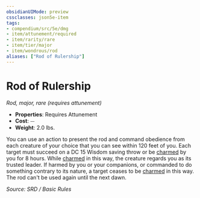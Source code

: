 ```yaml
---
obsidianUIMode: preview
cssclasses: json5e-item
tags:
- compendium/src/5e/dmg
- item/attunement/required
- item/rarity/rare
- item/tier/major
- item/wondrous/rod
aliases: ["Rod of Rulership"]
---
```

# Rod of Rulership
*Rod, major, rare (requires attunement)*  

- **Properties**: Requires Attunement
- **Cost**: ⏤
- **Weight**: 2.0 lbs.

You can use an action to present the rod and command obedience from each creature of your choice that you can see within 120 feet of you. Each target must succeed on a DC 15 Wisdom saving throw or be [charmed](conditions.md#charmed) by you for 8 hours. While [charmed](conditions.md#charmed) in this way, the creature regards you as its trusted leader. If harmed by you or your companions, or commanded to do something contrary to its nature, a target ceases to be [charmed](conditions.md#charmed) in this way. The rod can't be used again until the next dawn.

*Source: SRD / Basic Rules*